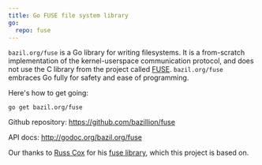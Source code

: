 ```yaml
---
title: Go FUSE file system library
go:
  repo: fuse
---
```


`bazil.org/fuse` is a Go library for writing filesystems. It is a
from-scratch implementation of the kernel-userspace communication
protocol, and does not use the C library from the project called
[FUSE](http://fuse.sourceforge.net/). `bazil.org/fuse` embraces Go
fully for safety and ease of programming.

Here's how to get going:

    go get bazil.org/fuse

Github repository: https://github.com/bazillion/fuse

API docs: http://godoc.org/bazil.org/fuse

Our thanks to [Russ Cox](http://swtch.com/~rsc/) for his [fuse
library](https://code.google.com/p/rsc/source/browse/#hg%2Ffuse), which
this project is based on.
